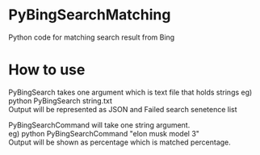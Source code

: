 # PyBingSearchMatching
Python code for matching search result from Bing

# How to use
PyBingSearch takes one argument which is text file that holds strings
eg) python PyBingSearch string.txt
<br>
Output will be represented as JSON and Failed search senetence list
<br>

PyBingSearchCommand will take one string argument.
<br>
eg) python PyBingSearchCommand "elon musk model 3"
<br>
Output will be shown as percentage which is matched percentage.


